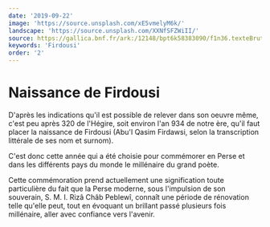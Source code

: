 ```yaml
---
date: '2019-09-22'
image: 'https://source.unsplash.com/xE5vmelyM6k/'
landscape: 'https://source.unsplash.com/XXNfSFZWiII/'
source: https://gallica.bnf.fr/ark:/12148/bpt6k58383090/f1n36.texteBrut
keywords: 'Firdousi'
order: '2'
---
```


# Naissance de Firdousi

D'après les indications qu'il est possible de relever dans son oeuvre même, c'est peu après 320 de l'Hégire, soit environ l'an 934 de notre ère, qu'il faut placer la naissance de Firdousi (Abu'l Qasim Firdawsi, selon la transcription littérale de ses nom et surnom).

C'est donc cette année qui a été choisie pour commémorer en Perse et dans les différents pays du monde le millénaire du grand poète.

Cette commémoration prend actuellement une signification toute particulière du fait que la Perse moderne, sous l'impulsion de son souverain, S. M. I. Rizâ Châb Peblewî, connaît une période de rénovation telle qu'elle peut, tout en évoquant un brillant passé plusieurs fois millénaire, aller avec confiance vers l'avenir.
